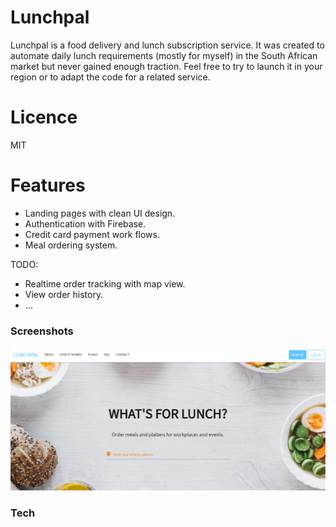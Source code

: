 # Lunchpal

Lunchpal is a food delivery and lunch subscription service. It was created to automate daily lunch requirements (mostly for myself) in the South African market but never gained enough traction. Feel free to try to launch it in your region or to adapt the code for a related service. 

# Licence

MIT

# Features

  - Landing pages with clean UI design.
  - Authentication with Firebase.
  - Credit card payment work flows.
  - Meal ordering system.


TODO:
  - Realtime order tracking with map view.
  - View order history.
  - ...

### Screenshots

![Landing](Screenshots/Landing.PNG)

### Tech
